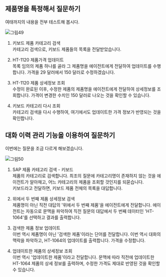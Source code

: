 ## 제품명을 특정해서 질문하기

여태까지의 내용을 전부 테스트해 봅시다.

![그림49](https://github.com/user-attachments/assets/654bfaf7-2f95-498a-a065-944a1c0ddd0d)

1) 키보드 제품 카테고리 검색</br>
   카테고리 검색으로, 키보드 제품들의 목록을 전달받았습니다.

2) HT-1120 제품가격 업데이트</br>
   목록 임의의 제품 하나를 골라 그 제품명을 에이전트에게 전달하여 업데이트를 수행합니다. 가격을 29 달러에서 150 달러로 수정하겠습니다.

3) HT-1120 제품 상세정보 조회</br>
   수정이 완료된 이후, 수정한 제품의 제품명을 에이전트에게 전달하여 상세정보를 조회합니다. 가격이 변경한 수치인 150 달러로 나오는 것을 확인할 수 있습니다.

4) 키보드 카테고리 다시 조회</br>
   카테고리 검색을 다시 수행하여, 여기에서도 업데이트한 가격 정보가 반영되는 것을 확인합니다.


## 대화 이력 관리 기능을 이용하여 질문하기

이번에는 질문을 조금 다르게 해보겠습니다.

![그림50](https://github.com/user-attachments/assets/4669ac13-1e4d-48a2-b152-37f72e7214dc)

1) SAP 제품 카테고리 검색 - 키보드</br>
   제품의 카테고리로 검색합니다. 최조의 질문에 카테고리명이 존재하지 않는 것을 에이전트가 알아채고, 어느 카테고리의 제품을 조회할 것인지를 되묻습니다.</br>
   키보드라고 전달하면, 키보드 제품 전체의 목록을 대답합니다.

2) 위에서 두 번째 제품 상세정보 검색</br>
   제품명이 아닌 직전 대답의 '위에서 두 번째 제품'을 에이전트에게 전달합니다. 에이전트는 자동으로 문맥을 파악하여 직전 질문의 대답에서 두 번째 데이터인 'HT-1064'를 선택하고 결과를 출력합니다.

3) 검색한 제품 정보 업데이트</br>
   이번 역시 제품명이 아닌 '검색한 제품'이라는 단어를 전달합니다. 이번 역시 대화의 맥락을 파악하고, HT-1064의 업데이트를 출력합니다. 가격을 수정합니다.

4) 업데이트한 제품의 상세정보 조회</br>
   이번 역시 '업데이트한 제품'이라고 전달합니다. 문맥에 따라 직전에 업데이트한 HT-1064 제품의 상세 정보를 출력하며, 수정한 가격도 제대로 반영된 것을 확인할 수 있습니다.




